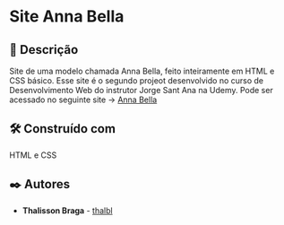 # Site Anna Bella

## :memo: Descrição
Site de uma modelo chamada Anna Bella, feito inteiramente em HTML e CSS básico. Esse site é o segundo projeot desenvolvido no curso de Desenvolvimento Web do instrutor Jorge Sant Ana na Udemy.
Pode ser acessado no seguinte site -> [Anna Bella](https://thalbl.github.io/Anna-Bella/)

## 🛠️ Construído com

   HTML e CSS

## ✒️ Autores

* **Thalisson Braga** - [thalbl](https://github.com/thalbl)
